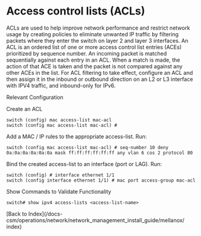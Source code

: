 # Access control lists (ACLs)

ACLs are used to help improve network performance and restrict network usage by creating policies to eliminate unwanted IP traffic by filtering packets where they enter the switch on layer 2 and layer 3 interfaces. An ACL is an ordered list of one or more access control list entries (ACEs) prioritized by sequence number. An incoming packet is matched sequentially against each entry in an ACL. When a match is made, the action of that ACE is taken and the packet is not compared against any other ACEs in the list. For ACL filtering to take effect, configure an ACL and then assign it in the inbound or outbound direction on an L2 or L3 interface with IPV4 traffic, and inbound-only for IPv6. 

Relevant Configuration 

Create an ACL 
 
```
switch (config) mac access-list mac-acl
switch (config mac access-list mac-acl) #
```

Add a MAC / IP rules to the appropriate access-list. Run:

```
switch (config mac access-list mac-acl) # seq-number 10 deny 0a:0a:0a:0a:0a:0a mask ff:ff:ff:ff:ff:ff any vlan 6 cos 2 protocol 80
```

Bind the created access-list to an interface (port or LAG). Run:

```
switch (config) # interface ethernet 1/1
switch (config interface ethernet 1/1) # mac port access-group mac-acl
```

Show Commands to Validate Functionality 

```
switch# show ipv4 access-lists <access-list-name>
```

[Back to Index](/docs-csm/operations/network/network_management_install_guide/mellanox/
index)
